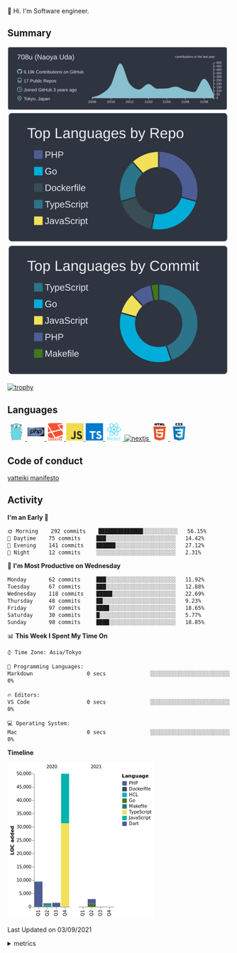 :owl: Hi. I'm Software engineer.

## Summary
[![](https://raw.githubusercontent.com/708u/708u/main/profile-summary-card-output/nord_dark/0-profile-details.svg)](https://github.com/vn7n24fzkq/github-profile-summary-cards)
[![](https://raw.githubusercontent.com/708u/708u/main/profile-summary-card-output/nord_dark/1-repos-per-language.svg)](https://github.com/vn7n24fzkq/github-profile-summary-cards) [![](https://raw.githubusercontent.com/708u/708u/main/profile-summary-card-output/nord_dark/2-most-commit-language.svg)](https://github.com/vn7n24fzkq/github-profile-summary-cards)

[![trophy](https://github-profile-trophy.vercel.app/?username=708u&theme=nord)](https://github.com/ryo-ma/github-profile-trophy)

## Languages
<p align="left">
    <a href="https://golang.org" target="_blank">
        <img src="https://raw.githubusercontent.com/devicons/devicon/master/icons/go/go-original.svg" alt="go" width="40" height="40"/>
    </a>
    <a href="https://www.php.net" target="_blank">
        <img src="https://raw.githubusercontent.com/devicons/devicon/master/icons/php/php-original.svg" alt="php" width="40" height="40"/>
    </a>
     <a href="https://laravel.com/" target="_blank"> <img src="https://raw.githubusercontent.com/devicons/devicon/master/icons/laravel/laravel-plain-wordmark.svg" alt="laravel" width="40" height="40"/>
     </a>
    <a href="https://developer.mozilla.org/en-US/docs/Web/JavaScript" target="_blank">
        <img src="https://raw.githubusercontent.com/devicons/devicon/master/icons/javascript/javascript-original.svg" alt="javascript" width="40" height="40"/>
    </a>
    <a href="https://www.typescriptlang.org/" target="_blank">
        <img src="https://raw.githubusercontent.com/devicons/devicon/master/icons/typescript/typescript-original.svg" alt="typescript" width="40" height="40"/>
    </a>
    <a href="https://reactjs.org/" target="_blank">
        <img src="https://raw.githubusercontent.com/devicons/devicon/master/icons/react/react-original-wordmark.svg" alt="react" width="40" height="40"/>
    </a>
    <a href="https://nextjs.org/" target="_blank">
        <img src="https://iconape.com/wp-content/files/cf/353046/png/next-js-logo.png" alt="nextjs" width="40" height="40">
    </a>
    <a href="https://www.w3.org/html/" target="_blank">
        <img src="https://raw.githubusercontent.com/devicons/devicon/master/icons/html5/html5-original-wordmark.svg" alt="html5" width="40" height="40"/>
    </a>
    <a href="https://www.w3schools.com/css/" target="_blank">
        <img src="https://raw.githubusercontent.com/devicons/devicon/master/icons/css3/css3-original-wordmark.svg" alt="css3" width="40" height="40"/> </a> <a href="https://golang.org" target="_blank">
    </a>
</p>

## Code of conduct
<p>
    <a href="https://yatteiki.fm/manifesto" target="_blank">yatteiki manifesto</a>
</p>

## Activity

<!--START_SECTION:waka-->
**I'm an Early 🐤** 

```text
🌞 Morning    292 commits    ██████████████░░░░░░░░░░░   56.15% 
🌆 Daytime    75 commits     ███░░░░░░░░░░░░░░░░░░░░░░   14.42% 
🌃 Evening    141 commits    ██████░░░░░░░░░░░░░░░░░░░   27.12% 
🌙 Night      12 commits     ░░░░░░░░░░░░░░░░░░░░░░░░░   2.31%

```
📅 **I'm Most Productive on Wednesday** 

```text
Monday       62 commits     ███░░░░░░░░░░░░░░░░░░░░░░   11.92% 
Tuesday      67 commits     ███░░░░░░░░░░░░░░░░░░░░░░   12.88% 
Wednesday    118 commits    █████░░░░░░░░░░░░░░░░░░░░   22.69% 
Thursday     48 commits     ██░░░░░░░░░░░░░░░░░░░░░░░   9.23% 
Friday       97 commits     ████░░░░░░░░░░░░░░░░░░░░░   18.65% 
Saturday     30 commits     █░░░░░░░░░░░░░░░░░░░░░░░░   5.77% 
Sunday       98 commits     ████░░░░░░░░░░░░░░░░░░░░░   18.85%

```


📊 **This Week I Spent My Time On** 

```text
⌚︎ Time Zone: Asia/Tokyo

💬 Programming Languages: 
Markdown                 0 secs              ░░░░░░░░░░░░░░░░░░░░░░░░░   0%

🔥 Editors: 
VS Code                  0 secs              ░░░░░░░░░░░░░░░░░░░░░░░░░   0%

💻 Operating System: 
Mac                      0 secs              ░░░░░░░░░░░░░░░░░░░░░░░░░   0%

```

**Timeline**

![Chart not found](https://raw.githubusercontent.com/708u/708u/main/charts/bar_graph.png) 


 Last Updated on 03/09/2021
<!--END_SECTION:waka-->

<details>
<summary>metrics</summary>

[![](https://github.com/708u/708u/blob/main/github-metrics.svg)]()
</details>
